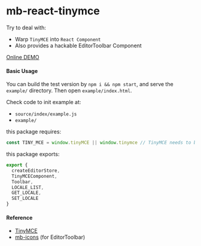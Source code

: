 # mb-react-tinymce

Try to deal with:
* Warp `TinyMCE` into `React Component`
* Also provides a hackable EditorToolbar Component

[Online DEMO](https://mockingbot.github.io/mb-react-tinymce/)

#### Basic Usage

You can build the test version by `npm i && npm start`,
and serve the `example/` directory.
Then open `example/index.html`.

Check code to init example at:
- `source/index/example.js`
- `example/`

this package requires: 

```js
const TINY_MCE = window.tinyMCE || window.tinymce // TinyMCE needs to be loaded
```

this package exports: 

```js
export {
  createEditorStore,
  TinyMCEComponent,
  Toolbar,
  LOCALE_LIST,
  GET_LOCALE,
  SET_LOCALE
}
```

#### Reference

- [TinyMCE](https://www.tinymce.com/)
- [mb-icons](https://github.com/mockingbot/mb-icons) (for EditorToolbar)
